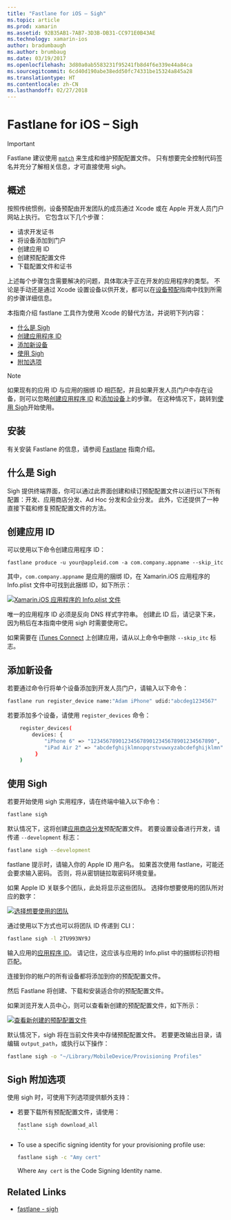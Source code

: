 ```yaml
---
title: "Fastlane for iOS – Sigh"
ms.topic: article
ms.prod: xamarin
ms.assetid: 92B35AB1-7AB7-3D3B-DB31-CC971E0B43AE
ms.technology: xamarin-ios
author: bradumbaugh
ms.author: brumbaug
ms.date: 03/19/2017
ms.openlocfilehash: 3d80a0ab5583231f95241fb8d4f6e339e44a84ca
ms.sourcegitcommit: 6cd40d190abe38edd50fc74331be15324a845a28
ms.translationtype: HT
ms.contentlocale: zh-CN
ms.lasthandoff: 02/27/2018
---
```

# <a name="fastlane-for-ios--sigh"></a>Fastlane for iOS – Sigh

> [!IMPORTANT]
> Fastlane 建议使用 [ `match`](~/ios/deploy-test/provisioning/fastlane/match.md) 来生成和维护预配配置文件。 只有想要完全控制代码签名并充分了解相关信息，才可直接使用 sigh。

## <a name="overview"></a>概述

按照传统惯例，设备预配由开发团队的成员通过 Xcode 或在 Apple 开发人员门户网站上执行。 它包含以下几个步骤：

- 请求开发证书
- 将设备添加到门户
- 创建应用 ID
- 创建预配配置文件
- 下载配置文件和证书

上述每个步骤包含需要解决的问题，具体取决于正在开发的应用程序的类型。 不论是手动还是通过 Xcode 设置设备以供开发，都可以在[设备预配](~/ios/get-started/installation/device-provisioning/index.md)指南中找到所需的步骤详细信息。

本指南介绍 fastlane 工具作为使用 Xcode 的替代方法，并说明下列内容：

- [什么是 Sigh](#whatissigh)
- [创建应用程序 ID](#appid)
- [添加新设备](#newdevices)
- [使用 Sigh](#using)
- [附加选项](#options)

> [!NOTE]
> 如果现有的应用 ID 与应用的捆绑 ID 相匹配，并且如果开发人员门户中存在设备，则可以忽略[创建应用程序 ID](#appid) 和[添加设备](#newdevices)上的步骤。 在这种情况下，跳转到[使用 Sigh](#using)开始使用。

## <a name="installation"></a>安装

有关安装 Fastlane 的信息，请参阅 [Fastlane](~/ios/deploy-test/provisioning/fastlane/index.md#Installation) 指南介绍。

<a name="whatissigh" />

## <a name="what-is-sigh"></a>什么是 Sigh

Sigh 提供终端界面，你可以通过此界面创建和续订预配配置文件以进行以下所有配置：开发、应用商店分发、Ad Hoc 分发和企业分发。 此外，它还提供了一种直接下载和修复预配配置文件的方法。

<a name="appid" />

## <a name="creating-an-app-id"></a>创建应用 ID

可以使用以下命令创建应用程序 ID：

    fastlane produce -u your@appleid.com -a com.company.appname --skip_itc

其中，`com.company.appname` 是应用的捆绑 ID，在 Xamarin.iOS 应用程序的 Info.plist 文件中可找到此捆绑 ID，如下所示：

[ ![](sigh-images/fastlane-image5.png "Xamarin.iOS 应用程序的 Info.plist 文件")](sigh-images/fastlane-image5.png)

唯一的应用程序 ID 必须是反向 DNS 样式字符串。 创建此 ID 后，请记录下来，因为稍后在本指南中使用 sigh 时需要使用它。

如果需要在 [iTunes Connect](~/ios/deploy-test/app-distribution/app-store-distribution/itunesconnect.md) 上创建应用，请从以上命令中删除 `--skip_itc` 标志。

<a name="newdevices" />

## <a name="adding-new-devices"></a>添加新设备

若要通过命令行将单个设备添加到开发人员门户，请输入以下命令：

```bash
fastlane run register_device name:"Adam iPhone" udid:"abcdeg1234567"
```

若要添加多个设备，请使用 `register_devices` 命令：

```bash
    register_devices(
        devices: {
            "iPhone 6" => "1234567890123456789012345678901234567890",
            "iPad Air 2" => "abcdefghijklmnopqrstvuwxyzabcdefghijklmn"
         }
    )
```

<a name="using" />

## <a name="using-sigh"></a>使用 Sigh

若要开始使用 sigh 实用程序，请在终端中输入以下命令：

```bash
fastlane sigh
```

默认情况下，这将创建[应用商店分发](~/ios/deploy-test/app-distribution/app-store-distribution/index.md)预配配置文件。 若要设置设备进行开发，请传递 `--development` 标志：

```bash
fastlane sigh --development
```

fastlane 提示时，请输入你的 Apple ID 用户名。 如果首次使用 fastlane，可能还会要求输入密码。 否则，将从密钥链拉取密码环境变量。

如果 Apple ID 关联多个团队，此处将显示这些团队。 选择你想要使用的团队所对应的数字：

[ ![](sigh-images/fastlane-image2.png "选择想要使用的团队")](sigh-images/fastlane-image2.png)

通过使用以下方式也可以将团队 ID 传递到 CLI：

```bash
fastlane sigh -l 2TU993NY9J
```

输入应用的[应用程序 ID](#appid)。 请记住，这应该与应用的 Info.plist 中的捆绑标识符相匹配。

连接到你的帐户的所有设备都将添加到你的预配配置文件。

然后 Fastlane 将创建、下载和安装适合你的预配配置文件。

如果浏览开发人员中心，则可以查看新创建的预配配置文件，如下所示：

[ ![](sigh-images/fastlane-image10.png "查看新创建的预配配置文件")](sigh-images/fastlane-image10.png)

默认情况下，sigh 将在当前文件夹中存储预配配置文件。 若要更改输出目录，请编辑 `output_path`，或执行以下操作：

```bash
fastlane sigh -o "~/Library/MobileDevice/Provisioning Profiles"
```

<a name="options" />

## <a name="sigh-additional-options"></a>Sigh 附加选项

使用 sigh 时，可使用下列选项提供额外支持：

- 若要下载所有预配配置文件，请使用：

    ````bash
    fastlane sigh download_all
    ```

- To use a specific signing identity for your provisioning profile use:

    ```bash
    fastlane sigh -c "Amy cert"
    ```
    
    Where `Amy cert` is the Code Signing Identity name.


## Related Links

- [fastlane - sigh](https://github.com/fastlane/fastlane/tree/master/sigh#readme)
